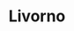 ---
title: Livorno
date: 
draft: false

# descripcion
description : Aro de plata con piedra cubic

materials: Plata 925

color: Multicolor

dimensions: 1cm

code: 01-16-0328

type: "Aros"

categories: []

price: $2.790,00

# Images
# first image will be shown in the product page
images:
  # - image: "images/path_to_image"
  # La ubicacion de las imagenes es imagenes/Aros/Aros.Cubic/01-16-0328-livorno
  - image: "./images/aros/cubic/01-16-0328-corazon-grande-multicolor_a.JPG"
  - image: "./images/aros/cubic/01-16-0328-corazon-grande-multicolor_b.JPG"
---